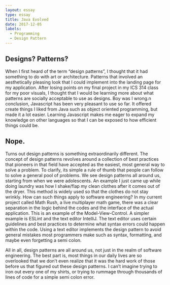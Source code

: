```yaml
---
layout: essay
type: essay
title: Java Evolved
date: 2017-12-05
labels:
  - Programming
  - Design Pattern
---
```


## Designs? Patterns?

When I first heard of the term “design patterns”, I thought that it had something to do with art or architecture. Patterns that involved an aesthetically pleasing look that I could implement into the landing page for my application. After losing points on my final project in my ICS 314 class for my poor visuals, I thought that I would be learning more about what patterns are socially acceptable to use as designs. Boy was I wrong.n conclusion, Javascript has been very pleasant to use so far. It offered create things I liked from Java such as object oriented programming, but made it a lot easier. Learning Javascript makes me eager to expand my knowledge on other languages so that I can be exposed to how efficient things could be. 

## Nope.

Turns out design patterns is something extraordinarily different. The concept of design patterns revolves around a collection of best practices that pioneers in that field have accepted as the easiest, most general way to solve a problem. To clarify, its simple a rule of thumb that people can follow to solve a general pool of problems. We see design patterns all around us, starting from when we were adolescents. An example I just came up while doing laundry was how I shake/flap my clean clothes after it comes out of the dryer. This method is widely used so that the clothes do not stay wrinkly. How can such things apply to software engineering? In my current project called Math Rush, a live multiplayer math game, there was a clear separation in the logic behind the codes and the interface of the actual application. This is an example of the Model-View-Control. A simpler example is ESLint and the text editor IntelliJ. The text editor uses certain guidelines and best practices to determine what syntax errors could happen within the code. Using a text editor implements the design pattern to avoid general mistakes most programmers make such as syntax, formatting, and maybe even forgetting a semi colon.

All in all, design patterns are all around us, not just in the realm of software engineering. The best part is, most things in our daily lives are so overlooked that we don’t even realize that it was the hard work of those before us that figured out these design patterns. I can’t imagine trying to iron out every one of my shirts, or trying to rummage through thousands of lines of code for a simple semi colon error. 
